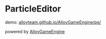 # ParticleEditor

demo: [alloyteam.github.io/AlloyGameEngine/pe/](https://alloyteam.github.io/AlloyGameEngine/pe/)

powered by [AlloyGameEngine](https://github.com/AlloyTeam/AlloyGameEngine)

